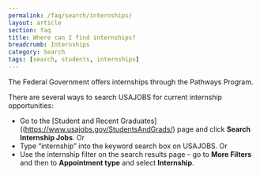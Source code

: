 ```yaml
---
permalink: /faq/search/internships/
layout: article
section: faq
title: Where can I find internships?
breadcrumb: Internships
category: Search
tags: [search, students, internships]
---
```


The Federal Government offers internships through the Pathways Program.

There are several ways to search USAJOBS for current internship opportunities:

* Go to the [Student and Recent Graduates]((https://www.usajobs.gov/StudentsAndGrads/) page and click **Search Internship Jobs**. Or
* Type “internship” into the keyword search box on USAJOBS. Or
* Use the internship filter on the search results page – go to **More Filters** and then to **Appointment type** and select **Internship**.

